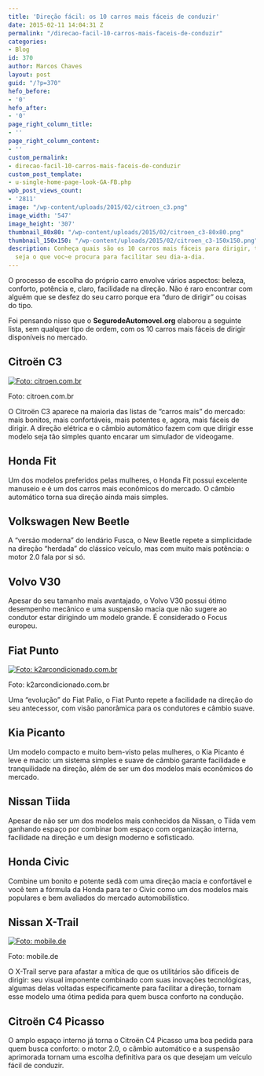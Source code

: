 ```yaml
---
title: 'Direção fácil: os 10 carros mais fáceis de conduzir'
date: 2015-02-11 14:04:31 Z
permalink: "/direcao-facil-10-carros-mais-faceis-de-conduzir"
categories:
- Blog
id: 370
author: Marcos Chaves
layout: post
guid: "/?p=370"
hefo_before:
- '0'
hefo_after:
- '0'
page_right_column_title:
- ''
page_right_column_content:
- ''
custom_permalink:
- direcao-facil-10-carros-mais-faceis-de-conduzir
custom_post_template:
- u-single-home-page-look-GA-FB.php
wpb_post_views_count:
- '2811'
image: "/wp-content/uploads/2015/02/citroen_c3.png"
image_width: '547'
image_height: '307'
thumbnail_80x80: "/wp-content/uploads/2015/02/citroen_c3-80x80.png"
thumbnail_150x150: "/wp-content/uploads/2015/02/citroen_c3-150x150.png"
description: Conheça quais são os 10 carros mais fáceis para dirigir, talvez um deles
  seja o que voc~e procura para facilitar seu dia-a-dia.
---
```


O processo de escolha do próprio carro envolve vários aspectos: beleza, conforto, potência e, claro, facilidade na direção. Não é raro encontrar com alguém que se desfez do seu carro porque era “duro de dirigir” ou coisas do tipo.
  
Foi pensando nisso que o **SegurodeAutomovel.org** elaborou a seguinte lista, sem qualquer tipo de ordem, com os 10 carros mais fáceis de dirigir disponíveis no mercado.

## Citroën C3

<div id="attachment_371"  class="wp-caption aligncenter">
  <a href="/wp-content/uploads/2015/02/citroen_c3.png"><img class="img-adjustment size-full wp-image-371" src="/wp-content/uploads/2015/02/citroen_c3.png" alt="Foto: citroen.com.br" width="547" height="307" srcset="/wp-content/uploads/2015/02/citroen_c3.png 547w, /wp-content/uploads/2015/02/citroen_c3-250x140.png 250w, /wp-content/uploads/2015/02/citroen_c3-120x67.png 120w" sizes="(max-width: 547px) 100vw, 547px" /></a>
  
  <p class="wp-caption-text">
    Foto: citroen.com.br
  </p>
</div>

O Citroën C3 aparece na maioria das listas de “carros mais” do mercado: mais bonitos, mais confortáveis, mais potentes e, agora, mais fáceis de dirigir. A direção elétrica e o câmbio automático fazem com que dirigir esse modelo seja tão simples quanto encarar um simulador de videogame.

## Honda Fit

Um dos modelos preferidos pelas mulheres, o Honda Fit possui excelente manuseio e é um dos carros mais econômicos do mercado. O câmbio automático torna sua direção ainda mais simples.

## Volkswagen New Beetle

A “versão moderna” do lendário Fusca, o New Beetle repete a simplicidade na direção “herdada” do clássico veículo, mas com muito mais potência: o motor 2.0 fala por si só.

## Volvo V30

Apesar do seu tamanho mais avantajado, o Volvo V30 possui ótimo desempenho mecânico e uma suspensão macia que não sugere ao condutor estar dirigindo um modelo grande. É considerado o Focus europeu.

## Fiat Punto

<div id="attachment_372"  class="wp-caption aligncenter">
  <a href="/wp-content/uploads/2015/02/fiat_punto.png"><img class="size-full wp-image-372" src="/wp-content/uploads/2015/02/fiat_punto.png" alt="Foto: k2arcondicionado.com.br" width="542" height="316" srcset="/wp-content/uploads/2015/02/fiat_punto.png 542w, /wp-content/uploads/2015/02/fiat_punto-250x146.png 250w, /wp-content/uploads/2015/02/fiat_punto-120x70.png 120w" sizes="(max-width: 542px) 100vw, 542px" /></a>
  
  <p class="wp-caption-text">
    Foto: k2arcondicionado.com.br
  </p>
</div>

Uma “evolução” do Fiat Palio, o Fiat Punto repete a facilidade na direção do seu antecessor, com visão panorâmica para os condutores e câmbio suave.

## Kia Picanto

Um modelo compacto e muito bem-visto pelas mulheres, o Kia Picanto é leve e macio: um sistema simples e suave de câmbio garante facilidade e tranquilidade na direção, além de ser um dos modelos mais econômicos do mercado.

## Nissan Tiida

Apesar de não ser um dos modelos mais conhecidos da Nissan, o Tiida vem ganhando espaço por combinar bom espaço com organização interna, facilidade na direção e um design moderno e sofisticado.

## Honda Civic

Combine um bonito e potente sedã com uma direção macia e confortável e você tem a fórmula da Honda para ter o Civic como um dos modelos mais populares e bem avaliados do mercado automobilístico.

## Nissan X-Trail

<div id="attachment_373"  class="wp-caption aligncenter">
  <a href="/wp-content/uploads/2015/02/x_trail.png"><img class="size-full wp-image-373" src="/wp-content/uploads/2015/02/x_trail.png" alt="Foto: mobile.de" width="559" height="370" srcset="/wp-content/uploads/2015/02/x_trail.png 559w, /wp-content/uploads/2015/02/x_trail-250x165.png 250w, /wp-content/uploads/2015/02/x_trail-120x79.png 120w" sizes="(max-width: 559px) 100vw, 559px" /></a>
  
  <p class="wp-caption-text">
    Foto: mobile.de
  </p>
</div>

O X-Trail serve para afastar a mítica de que os utilitários são difíceis de dirigir: seu visual imponente combinado com suas inovações tecnológicas, algumas delas voltadas especificamente para facilitar a direção, tornam esse modelo uma ótima pedida para quem busca conforto na condução.

## Citroën C4 Picasso

O amplo espaço interno já torna o Citroën C4 Picasso uma boa pedida para quem busca conforto: o motor 2.0, o câmbio automático e a suspensão aprimorada tornam uma escolha definitiva para os que desejam um veículo fácil de conduzir.